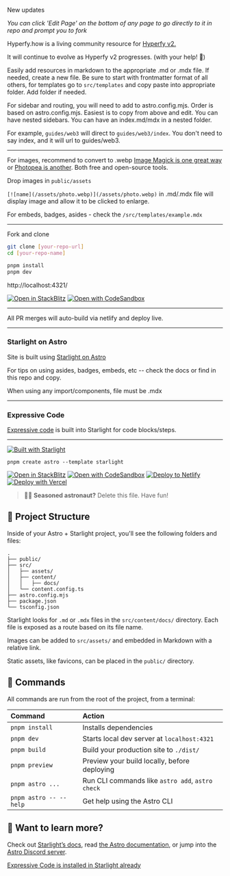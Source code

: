 New updates

*You can click 'Edit Page' on the bottom of any page to go directly to it in repo and prompt you to fork*

Hyperfy.how is a living community resource for [Hyperfy v2.](https://github.com/hyperfy-xyz/hyperfy)

It will continue to evolve as Hyperfy v2 progresses. (with your help! 🚀)

Easily add resources in markdown to the appropriate .md or .mdx file.  If needed, create a new file.  Be sure to start with frontmatter format of all others, for templates go to `src/templates` and copy paste into appropriate folder.  Add folder if needed.


For sidebar and routing, you will need to add to astro.config.mjs. Order is based on astro.config.mjs.  Easiest is to copy from above and edit.  You can have nested sidebars.  You can have an index.md/mdx in a nested folder.

For example, `guides/web3` will direct to `guides/web3/index`.  You don't need to say index, and it will url to guides/web3.

---

For images, recommend to convert to .webp [Image Magick is one great way](https://imagemagick.org/)  or [Photopea is another](https://www.photopea.com/).  Both free and open-source tools.

Drop images in `public/assets`

`[![name](/assets/photo.webp)](/assets/photo.webp)` in .md/.mdx file will display image and allow it to be clicked to enlarge.


For embeds, badges, asides - check the `/src/templates/example.mdx`

---

Fork and clone

```sh frame="none"
git clone [your-repo-url]
cd [your-repo-name]
```

```sh frame="none"
pnpm install
pnpm dev
```
http://localhost:4321/


[![Open in StackBlitz](https://developer.stackblitz.com/img/open_in_stackblitz.svg)](https://stackblitz.com/github/innkeeping/hyperfy.how/tree/main/)
[![Open with CodeSandbox](https://assets.codesandbox.io/github/button-edit-lime.svg)](https://codesandbox.io/p/sandbox/github/innkeeping/hyperfy.how/tree/main/)


---

All PR merges will auto-build via netlify and deploy live.

---

### Starlight on Astro

Site is built using [Starlight on Astro](https://starlight.astro.build/)

For tips on using asides, badges, embeds, etc -- check the docs or find in this repo and copy.

When using any import/components, file must be .mdx

---

### Expressive Code

[Expressive code](https://expressive-code.com/key-features/syntax-highlighting/) is built into Starlight for code blocks/steps.


---


[![Built with Starlight](https://astro.badg.es/v2/built-with-starlight/tiny.svg)](https://starlight.astro.build)

```
pnpm create astro --template starlight
```

[![Open in StackBlitz](https://developer.stackblitz.com/img/open_in_stackblitz.svg)](https://stackblitz.com/github/withastro/starlight/tree/main/examples/basics)
[![Open with CodeSandbox](https://assets.codesandbox.io/github/button-edit-lime.svg)](https://codesandbox.io/p/sandbox/github/withastro/starlight/tree/main/examples/basics)
[![Deploy to Netlify](https://www.netlify.com/img/deploy/button.svg)](https://app.netlify.com/start/deploy?repository=https://github.com/withastro/starlight&create_from_path=examples/basics)
[![Deploy with Vercel](https://vercel.com/button)](https://vercel.com/new/clone?repository-url=https%3A%2F%2Fgithub.com%2Fwithastro%2Fstarlight%2Ftree%2Fmain%2Fexamples%2Fbasics&project-name=my-starlight-docs&repository-name=my-starlight-docs)

> 🧑‍🚀 **Seasoned astronaut?** Delete this file. Have fun!

## 🚀 Project Structure

Inside of your Astro + Starlight project, you'll see the following folders and files:

```
.
├── public/
├── src/
│   ├── assets/
│   ├── content/
│   │   ├── docs/
│   └── content.config.ts
├── astro.config.mjs
├── package.json
└── tsconfig.json
```

Starlight looks for `.md` or `.mdx` files in the `src/content/docs/` directory. Each file is exposed as a route based on its file name.

Images can be added to `src/assets/` and embedded in Markdown with a relative link.

Static assets, like favicons, can be placed in the `public/` directory.

## 🧞 Commands

All commands are run from the root of the project, from a terminal:

| Command                   | Action                                           |
| :------------------------ | :----------------------------------------------- |
| `pnpm install`             | Installs dependencies                            |
| `pnpm dev`             | Starts local dev server at `localhost:4321`      |
| `pnpm build`           | Build your production site to `./dist/`          |
| `pnpm preview`         | Preview your build locally, before deploying     |
| `pnpm astro ...`       | Run CLI commands like `astro add`, `astro check` |
| `pnpm astro -- --help` | Get help using the Astro CLI                     |

## 👀 Want to learn more?

Check out [Starlight’s docs](https://starlight.astro.build/), read [the Astro documentation](https://docs.astro.build), or jump into the [Astro Discord server](https://astro.build/chat).

[Expressive Code is installed in Starlight already](https://expressive-code.com/installation/#starlight)
